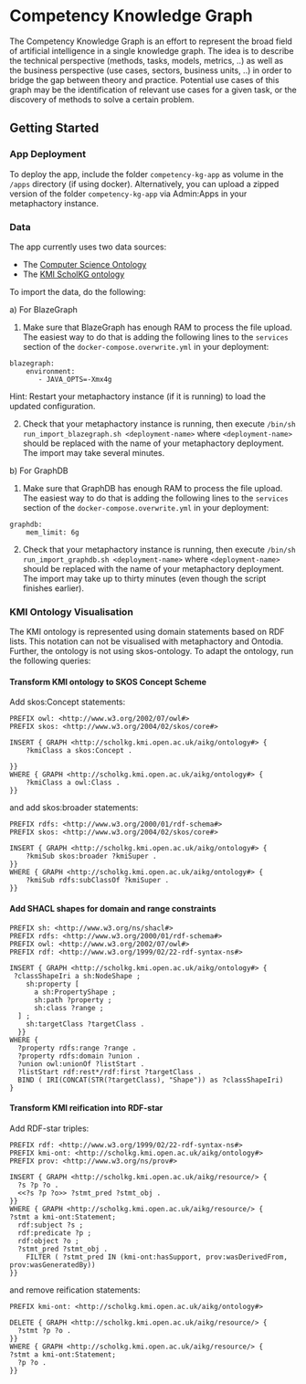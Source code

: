 # Competency Knowledge Graph

The Competency Knowledge Graph is an effort to represent the broad field of artificial intelligence in a single knowledge graph. The idea is to describe the technical perspective (methods, tasks, models, metrics, ..) as well as the business perspective (use cases, sectors, business units, ..) in order to bridge the gap between theory and practice. Potential use cases of this graph may be the identification of relevant use cases for a given task, or the discovery of methods to solve a certain problem.

## Getting Started
### App Deployment
To deploy the app, include the folder `competency-kg-app` as volume in the `/apps` directory (if using docker). Alternatively, you can upload a zipped version of the folder `competency-kg-app` via Admin:Apps in your metaphactory instance.

### Data
The app currently uses two data sources:
- The [Computer Science Ontology](https://cso.kmi.open.ac.uk/)
- The [KMI ScholKG ontology](https://scholkg.kmi.open.ac.uk/)

To import the data, do the following:

a) For BlazeGraph

1. Make sure that BlazeGraph has enough RAM to process the file upload. The easiest way to do that is adding the following lines to the `services` section of the `docker-compose.overwrite.yml` in your deployment:
```
blazegraph:
    environment:
       - JAVA_OPTS=-Xmx4g
```
Hint: Restart your metaphactory instance (if it is running) to load the updated configuration.

2. Check that your metaphactory instance is running, then execute `/bin/sh run_import_blazegraph.sh <deployment-name>` where `<deployment-name>` should be replaced with the name of your metaphactory deployment. The import may take several minutes.

b) For GraphDB

1. Make sure that GraphDB has enough RAM to process the file upload. The easiest way to do that is adding the following lines to the `services` section of the `docker-compose.overwrite.yml` in your deployment:
```
graphdb:
    mem_limit: 6g
```

2. Check that your metaphactory instance is running, then execute `/bin/sh run_import_graphdb.sh <deployment-name>` where `<deployment-name>` should be replaced with the name of your metaphactory deployment. The import may take up to thirty minutes (even though the script finishes earlier).

### KMI Ontology Visualisation
The KMI ontology is represented using domain statements based on RDF lists. This notation can not be visualised with metaphactory and Ontodia. Further, the ontology is not using skos-ontology. To adapt the ontology, run the following queries:

#### Transform KMI ontology to SKOS Concept Scheme
Add skos:Concept statements:
```
PREFIX owl: <http://www.w3.org/2002/07/owl#>
PREFIX skos: <http://www.w3.org/2004/02/skos/core#>

INSERT { GRAPH <http://scholkg.kmi.open.ac.uk/aikg/ontology#> {
    ?kmiClass a skos:Concept .
    
}}
WHERE { GRAPH <http://scholkg.kmi.open.ac.uk/aikg/ontology#> {
    ?kmiClass a owl:Class .
}}
```

and add skos:broader statements:
```
PREFIX rdfs: <http://www.w3.org/2000/01/rdf-schema#>
PREFIX skos: <http://www.w3.org/2004/02/skos/core#>

INSERT { GRAPH <http://scholkg.kmi.open.ac.uk/aikg/ontology#> {
    ?kmiSub skos:broader ?kmiSuper .
}}
WHERE { GRAPH <http://scholkg.kmi.open.ac.uk/aikg/ontology#> {
    ?kmiSub rdfs:subClassOf ?kmiSuper .
}}
```

#### Add SHACL shapes for domain and range constraints
```
PREFIX sh: <http://www.w3.org/ns/shacl#>
PREFIX rdfs: <http://www.w3.org/2000/01/rdf-schema#>
PREFIX owl: <http://www.w3.org/2002/07/owl#>
PREFIX rdf: <http://www.w3.org/1999/02/22-rdf-syntax-ns#>

INSERT { GRAPH <http://scholkg.kmi.open.ac.uk/aikg/ontology#> {
 ?classShapeIri a sh:NodeShape ;
    sh:property [
      a sh:PropertyShape ;
      sh:path ?property ;
      sh:class ?range ;
  ] ;
    sh:targetClass ?targetClass .
  }}
WHERE {
  ?property rdfs:range ?range .
  ?property rdfs:domain ?union .
  ?union owl:unionOf ?listStart .
  ?listStart rdf:rest*/rdf:first ?targetClass .
  BIND ( IRI(CONCAT(STR(?targetClass), "Shape")) as ?classShapeIri)
}
```

#### Transform KMI reification into RDF-star
Add RDF-star triples:
```
PREFIX rdf: <http://www.w3.org/1999/02/22-rdf-syntax-ns#>
PREFIX kmi-ont: <http://scholkg.kmi.open.ac.uk/aikg/ontology#>
PREFIX prov: <http://www.w3.org/ns/prov#>

INSERT { GRAPH <http://scholkg.kmi.open.ac.uk/aikg/resource/> {
  ?s ?p ?o .
  <<?s ?p ?o>> ?stmt_pred ?stmt_obj .
}}
WHERE { GRAPH <http://scholkg.kmi.open.ac.uk/aikg/resource/> {
?stmt a kmi-ont:Statement;
  rdf:subject ?s ;
  rdf:predicate ?p ;
  rdf:object ?o ;
  ?stmt_pred ?stmt_obj .
    FILTER ( ?stmt_pred IN (kmi-ont:hasSupport, prov:wasDerivedFrom, prov:wasGeneratedBy))
}}
```

and remove reification statements:
```
PREFIX kmi-ont: <http://scholkg.kmi.open.ac.uk/aikg/ontology#>

DELETE { GRAPH <http://scholkg.kmi.open.ac.uk/aikg/resource/> {
  ?stmt ?p ?o .
}}
WHERE { GRAPH <http://scholkg.kmi.open.ac.uk/aikg/resource/> {
?stmt a kmi-ont:Statement;
  ?p ?o .
}}
```